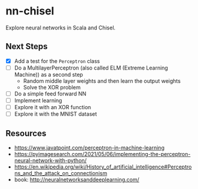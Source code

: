 # nn-chisel

Explore neural networks in Scala and Chisel.

## Next Steps

 * [x] Add a test for the `Perceptron` class
 * [ ] Do a MultilayerPerceptron (also called ELM (Extreme Learning Machine)) as a second step
   * Random middle layer weights and then learn the output weights
   * Solve the XOR problem
 * [ ] Do a simple feed forward NN
 * [ ] Implement learning
 * [ ] Explore it with an XOR function
 * [ ] Explore it with the MNIST dataset

## Resources

 * https://www.javatpoint.com/perceptron-in-machine-learning
 * https://pyimagesearch.com/2021/05/06/implementing-the-perceptron-neural-network-with-python/
 * https://en.wikipedia.org/wiki/History_of_artificial_intelligence#Perceptrons_and_the_attack_on_connectionism
 * book: http://neuralnetworksanddeeplearning.com/
 